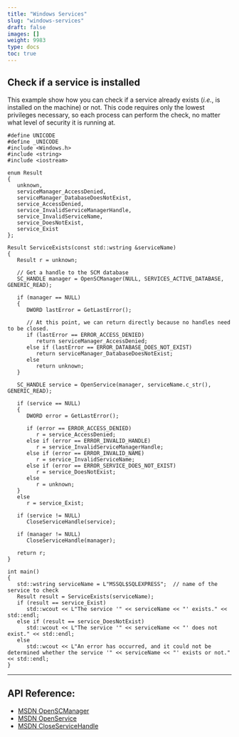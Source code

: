 ```yaml
---
title: "Windows Services"
slug: "windows-services"
draft: false
images: []
weight: 9983
type: docs
toc: true
---
```


## Check if a service is installed
This example show how you can check if a service already exists (*i.e.*, is installed on the machine) or not. This code requires only the lowest privileges necessary, so each process can perform the check, no matter what level of security it is running at.

    #define UNICODE
    #define _UNICODE
    #include <Windows.h>
    #include <string>
    #include <iostream>

    enum Result
    {
       unknown,
       serviceManager_AccessDenied,
       serviceManager_DatabaseDoesNotExist,
       service_AccessDenied,
       service_InvalidServiceManagerHandle,
       service_InvalidServiceName,
       service_DoesNotExist,
       service_Exist
    };

    Result ServiceExists(const std::wstring &serviceName)
    {
       Result r = unknown;

       // Get a handle to the SCM database
       SC_HANDLE manager = OpenSCManager(NULL, SERVICES_ACTIVE_DATABASE, GENERIC_READ);
       
       if (manager == NULL)
       {
          DWORD lastError = GetLastError();
          
          // At this point, we can return directly because no handles need to be closed.
          if (lastError == ERROR_ACCESS_DENIED)
             return serviceManager_AccessDenied;
          else if (lastError == ERROR_DATABASE_DOES_NOT_EXIST)
             return serviceManager_DatabaseDoesNotExist;
          else
             return unknown;
       }

       SC_HANDLE service = OpenService(manager, serviceName.c_str(), GENERIC_READ);
       
       if (service == NULL)
       {
          DWORD error = GetLastError();
          
          if (error == ERROR_ACCESS_DENIED)
             r = service_AccessDenied;
          else if (error == ERROR_INVALID_HANDLE)
             r = service_InvalidServiceManagerHandle;
          else if (error == ERROR_INVALID_NAME)
             r = service_InvalidServiceName;
          else if (error == ERROR_SERVICE_DOES_NOT_EXIST)
             r = service_DoesNotExist;
          else
             r = unknown;
       }
       else
          r = service_Exist;

       if (service != NULL)
          CloseServiceHandle(service);

       if (manager != NULL)
          CloseServiceHandle(manager);
       
       return r;
    }

    int main()
    {
       std::wstring serviceName = L"MSSQL$SQLEXPRESS";  // name of the service to check
       Result result = ServiceExists(serviceName);
       if (result == service_Exist)
          std::wcout << L"The service '" << serviceName << "' exists." << std::endl;
       else if (result == service_DoesNotExist)
          std::wcout << L"The service '" << serviceName << "' does not exist." << std::endl;
       else
          std::wcout << L"An error has occurred, and it could not be determined whether the service '" << serviceName << "' exists or not." << std::endl;
    }

----------

API Reference:
----------
- [MSDN OpenSCManager][1]
- [MSDN OpenService][2]
- [MSDN CloseServiceHandle][3]

[1]: https://msdn.microsoft.com/de-de/library/windows/desktop/ms684323.aspx
[2]: https://msdn.microsoft.com/de-de/library/windows/desktop/ms684330.aspx
[3]: https://msdn.microsoft.com/de-de/library/windows/desktop/ms682028.aspx

